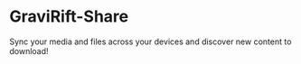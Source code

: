 GraviRift-Share
===============

Sync your media and files across your devices and discover new content to download!
